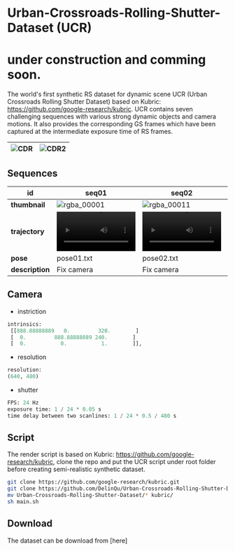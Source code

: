 # Urban-Crossroads-Rolling-Shutter-Dataset (UCR)
# under construction and comming soon.

The world's first synthetic RS dataset for dynamic scene UCR (Urban Crossroads Rolling Shutter Dataset) based on Kubric: https://github.com/google-research/kubric. UCR contains seven challenging sequences with various strong dynamic objects and camera motions. It also provides the corresponding GS frames which have been captured at the intermediate exposure time of RS frames.

| ![CDR](https://user-images.githubusercontent.com/60593268/177999356-436726ab-f548-40f1-8f83-20c27ab82447.png) | ![CDR2](https://user-images.githubusercontent.com/60593268/177999378-6d0a09c9-a27f-4cdd-ac6d-57fa3c61f663.png) |
| ------------------------------------------------------------ | ------------------------------------------------------------ |



## Sequences

| id              | seq01                                                        | seq02                                                        | seq03                                                        | seq04                                                        | seq05                                                        | seq06                                                        | seq07                                                        |
| --------------- | ------------------------------------------------------------ | ------------------------------------------------------------ | ------------------------------------------------------------ | ------------------------------------------------------------ | ------------------------------------------------------------ | ------------------------------------------------------------ | ------------------------------------------------------------ |
| **thumbnail**   | ![rgba_00001](https://user-images.githubusercontent.com/60593268/178001537-2c576377-05f2-4548-bb26-15625a232073.png) | ![rgba_00011](https://user-images.githubusercontent.com/60593268/178005126-acd19a2d-2885-4b93-8704-f8567fa4c831.png) | ![rgba_00001](https://user-images.githubusercontent.com/60593268/178005169-74679d74-0c98-4f49-97c8-544afff0beb9.png) | ![rgba_00021](https://user-images.githubusercontent.com/60593268/178005209-b7f10931-b499-41f3-a283-9fd1ffd60401.png) | ![rgba_00001](https://user-images.githubusercontent.com/60593268/178005248-624d7652-1436-4a77-92db-466131e3cacd.png) | ![rgba_00002](https://user-images.githubusercontent.com/60593268/178005392-0811eb68-b8c8-4443-9f36-63b4fe571ff6.png) | ![rgba_00006](https://user-images.githubusercontent.com/60593268/178005451-fc16d7ac-3a40-43aa-81d2-24a7448ed360.png) |
| **trajectory**  |<video src='https://user-images.githubusercontent.com/60593268/178005872-3dc22208-cc02-4d50-b8ea-21b3bd379283.mp4' width=180/> | <video src='https://user-images.githubusercontent.com/60593268/178005891-6ecceba4-4208-4f36-8413-027d2ca7d708.mp4' width=180/> | <video src='https://user-images.githubusercontent.com/60593268/178005908-93972261-8ea1-4174-bade-918b07977936.mp4' width=180/> | <video src='https://user-images.githubusercontent.com/60593268/178005933-c6c02f60-fd55-40f3-81dc-5babc926a2fc.mp4' width=180/> | <video src='https://user-images.githubusercontent.com/60593268/178005961-387fcca2-6be9-41c9-982d-75510eae71b0.mp4' width=180/> | <video src='https://user-images.githubusercontent.com/60593268/178006004-42374e4a-005d-4707-b3f9-a150ebb0d98e.mp4' width=180/> | <video src='https://user-images.githubusercontent.com/60593268/178006025-3bb76ea2-2404-4001-b23b-c0b4a6df7454.mp4' width=180/> | 
| **pose**        | pose01.txt                                                   | pose02.txt                                                   | pose03.txt                                                   | pose04.txt                                                   | pose05.txt                                                   | pose06.txt                                                   | pose07.txt                                                   |
| **description** | Fix camera                                                   | Fix camera                                                   | Translation                                                  | Sine curve                                                   | Rotate along the x axis                                      | Rotate along the y axis                                      | Half of the heart curve                                      |



## Camera

- instriction
```python
intrinsics: 
 [[888.88888889   0.         320.        ]
 [  0.         888.88888889 240.        ]
 [  0.           0.           1.        ]], 
```

- resolution
```python
resolution: 
(640, 480)
```

- shutter
```python
FPS: 24 Hz
exposure time: 1 / 24 * 0.05 s
time delay between two scanlines: 1 / 24 * 0.5 / 480 s
```



## Script

The render script is based on Kubric: https://github.com/google-research/kubric, clone the repo and put the UCR script under root folder before creating semi-realistic synthetic dataset.

```bash
git clone https://github.com/google-research/kubric.git
git clone https://github.com/DelinQu/Urban-Crossroads-Rolling-Shutter-Dataset.git
mv Urban-Crossroads-Rolling-Shutter-Dataset/* kubric/
sh main.sh
```



## Download
The dataset can be download from [here]
<!--
(https://drive.google.com/drive/folders/1wkFJDsLUgnZfRel0c_TsSyis_moZPk29?usp=sharing).
-->
